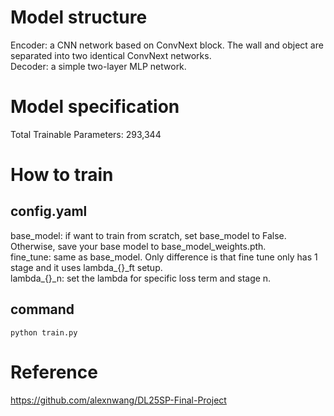 # Model structure
Encoder: a CNN network based on ConvNext block. The wall and object are separated into two identical ConvNext networks. \
Decoder: a simple two-layer MLP network.

# Model specification
Total Trainable Parameters: 293,344

# How to train
## config.yaml
base_model: if want to train from scratch, set base_model to False. Otherwise, save your base model to base_model_weights.pth. \
fine_tune: same as base_model. Only difference is that fine tune only has 1 stage and it uses lambda_{}\_ft setup. \
lambda_{}_n: set the lambda for specific loss term and stage n.
## command
`python train.py`

# Reference
https://github.com/alexnwang/DL25SP-Final-Project